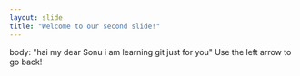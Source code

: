 ```yaml
---
layout: slide
title: "Welcome to our second slide!"
---
```

body: "hai my dear Sonu i am learning git just for you"
Use the left arrow to go back!

